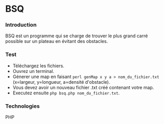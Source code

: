 # BSQ

### Introduction
BSQ est un programme qui se charge de trouver le plus grand carré possible sur un plateau en évitant des obstacles.

### Test
- Téléchargez les fichiers.
- Ouvrez un terminal.
- Génerer une map en faisant `perl genMap x y a > nom_du_fichier.txt` (x=largeur, y=longueur, a=densité d'obstacle).
- Vous devez avoir un nouveau fichier .txt créé contenant votre map.
- Executez ensuite `php bsq.php nom_du_fichier.txt`.

### Technologies
PHP
